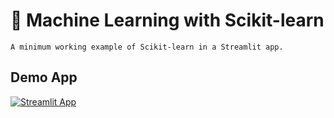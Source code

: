 # 🤖 Machine Learning with Scikit-learn
```
A minimum working example of Scikit-learn in a Streamlit app.
```

## Demo App

[![Streamlit App](https://static.streamlit.io/badges/streamlit_badge_black_white.svg)](https://dataprofessor-st-scikit-learn-example-streamlit-app-qgzopo.streamlit.app/)
